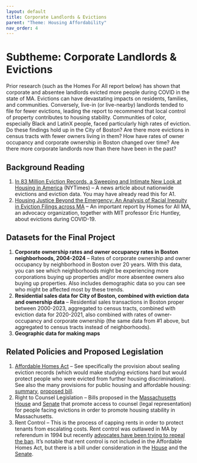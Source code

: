 ```yaml
---
layout: default
title: Corporate Landlords & Evictions
parent: "Theme: Housing Affordability"
nav_order: 4
---
```


# Subtheme: Corporate Landlords & Evictions

Prior research (such as the Homes For All report below) has shown that corporate and absentee landlords evicted more people during COVID in the state of MA. Evictions can have devastating impacts on residents, families, and communities. Conversely, live-in (or live-nearby) landlords tended to file for fewer evictions, leading the report to recommend that local control of property contributes to housing stability. Communities of color, especially Black and LatinX people, faced particularly high rates of eviction. Do these findings hold up in the City of Boston? Are there more evictions in census tracts with fewer owners living in them? How have rates of owner occupancy and corporate ownership in Boston changed over time? Are there more corporate landlords now than there have been in the past?

## Background Reading

1. [In 83 Million Eviction Records, a Sweeping and Intimate New Look at Housing in America](https://www.nytimes.com/interactive/2018/04/07/upshot/millions-of-eviction-records-a-sweeping-new-look-at-housing-in-america.html?smid=pl-share) (NYTimes) – A news article about nationwide evictions and eviction data. You may have already read this for A1.
2. [Housing Justice Beyond the Emergency: An Analysis of Racial Inequity in Eviction Filings across MA](https://www.homesforallmass.org/covid-evictions-report/hfamass-covid-evictions-report-short-03-22-screen-rfs.pdf) – An important report by Homes for All MA, an advocacy organization, together with MIT professor Eric Huntley, about evictions during COVID-19.

## Datasets for the Final Project

1. **Corporate ownership rates and owner occupancy rates in Boston neighborhoods, 2004-2024** – Rates of corporate ownership and owner occupancy by neighborhood in Boston over 20 years. With this data, you can see which neighborhoods might be experiencing more corporations buying up properties and/or more absentee owners also buying up properties. Also includes demographic data so you can see who might be affected most by these trends.
2. **Residential sales data for City of Boston, combined with eviction data and ownership data** – Residential sales transactions in Boston proper between 2000-2023, aggregated to census tracts, combined with eviction data for 2020-2021, also combined with rates of owner-occupancy and corporate ownership (the same data from #1 above, but aggregated to census tracts instead of neighborhoods).
3. **Geographic data for making maps**

## Related Policies and Proposed Legislation

1. [Affordable Homes Act](https://www.mass.gov/news/healey-driscoll-administration-unveils-4-billion-affordable-homes-act-to-increase-production-and-lower-costs) – See specifically the provision about sealing eviction records (which would make studying evictions hard but would protect people who were evicted from further housing discrimination). See also the many provisions for public housing and affordable housing: [summary](https://www.mass.gov/doc/affordable-homes-act-fact-sheet/download?_ga=2.142434418.1100113556.1703004628-238076166.1695042993&_gl=1%2A1y7afhd%2A_ga%2AMjM4MDc2MTY2LjE2OTUwNDI5OTM.%2A_ga_MCLPEGW7WM%2AMTcwMzE3NjI3MC40LjAuMTcwMzE3NjI3MC4wLjAuMA..), [proposed bill](https://malegislature.gov/Bills/192/H1377).
2. Right to Counsel Legislation – Bills proposed in the [Massachusetts House](https://malegislature.gov/Bills/193/HD3657) and [Senate](https://malegislature.gov/Bills/193/SD1082) that promote access to counsel (legal representation) for people facing evictions in order to promote housing stability in Massachusetts.
3. Rent Control – This is the process of capping rents in order to protect tenants from escalating costs. Rent control was outlawed in MA by referendum in 1994 but recently [advocates have been trying to repeal the ban](https://www.homesforallmass.org/rentcontrol/). It’s notable that rent control is not included in the Affordable Homes Act, but there is a bill under consideration in the [House](https://malegislature.gov/Bills/193/H2103) and the [Senate](https://malegislature.gov/Bills/193/S1299).
